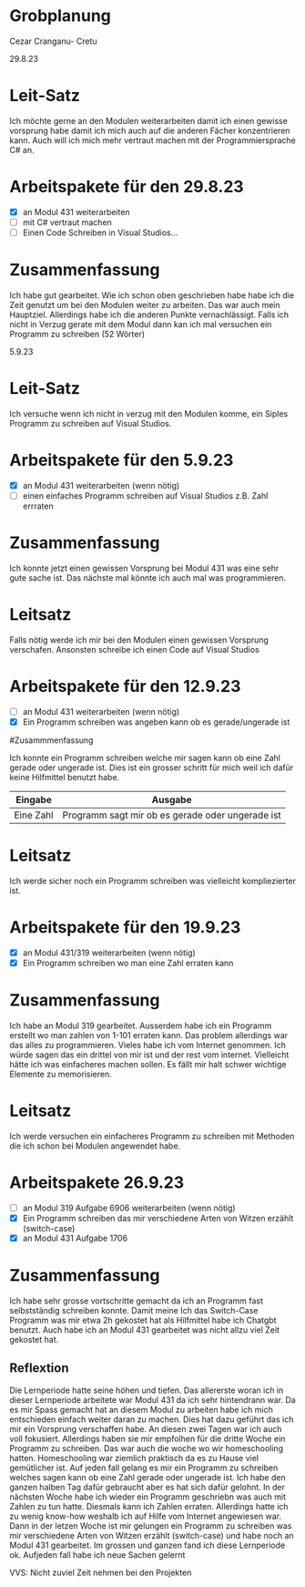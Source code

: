 # Grobplanung

Cezar Cranganu- Cretu

29.8.23 

# Leit-Satz

Ich möchte gerne an den Modulen weiterarbeiten damit ich einen gewisse vorsprung habe damit ich mich auch auf die anderen Fächer konzentrieren kann. Auch will ich mich mehr vertraut machen mit der Programmiersprache C# an. 

# Arbeitspakete für den 29.8.23

- [x] an Modul 431 weiterarbeiten  
- [ ] mit C# vertraut machen 
- [ ] Einen Code Schreiben in Visual Studios... 

# Zusammenfassung

Ich habe gut gearbeitet. Wie ich schon oben geschrieben habe habe ich die Zeit genutzt um bei den Modulen weiter zu arbeiten. Das war auch mein Hauptziel. Allerdings habe ich die anderen Punkte vernachlässigt. Falls ich nicht in Verzug gerate mit dem Modul dann kan ich mal versuchen ein Programm zu schreiben (52 Wörter) 


5.9.23

# Leit-Satz 

Ich versuche wenn ich nicht in verzug mit den Modulen komme, ein Siples Programm zu schreiben auf Visual Studios.

# Arbeitspakete für den 5.9.23


- [x] an Modul 431 weiterarbeiten (wenn nötig) 
- [ ] einen einfaches Programm schreiben auf Visual Studios z.B. Zahl errraten

# Zusammenfassung 

Ich konnte jetzt einen gewissen Vorsprung bei Modul 431 was eine sehr gute sache ist. Das nächste mal könnte ich auch mal was programmieren. 

# Leitsatz 

Falls nötig werde ich mir bei den Modulen einen gewissen Vorsprung verschafen. Ansonsten schreibe ich einen Code auf Visual Studios 

# Arbeitspakete für den 12.9.23 

- [ ] an Modul 431 weiterarbeiten (wenn nötig) 
- [x] Ein Programm schreiben was angeben kann ob es gerade/ungerade ist

#Zusammmenfassung 

Ich konnte ein Programm schreiben welche mir sagen kann ob eine Zahl gerade oder ungerade ist. Dies ist ein grosser schritt für mich weil ich dafür keine Hilfmittel benutzt habe. 

| Eingabe | Ausgabe |
| --- | --- |
| Eine Zahl | Programm sagt mir ob es gerade oder ungerade ist | 

# Leitsatz

Ich werde sicher noch ein Programm schreiben was vielleicht kompliezierter ist. 

# Arbeitspakete für den 19.9.23 

- [x] an Modul 431/319 weiterarbeiten (wenn nötig) 
- [x] Ein Programm schreiben wo man eine Zahl erraten kann

# Zusammenfassung 

Ich habe an Modul 319 gearbeitet. Ausserdem habe ich ein Programm erstellt wo man zahlen von 1-101 erraten kann. Das problem allerdings war das alles zu programmieren. Vieles habe ich vom Internet genommen. Ich würde sagen das ein drittel von mir ist und der rest vom internet. Vielleicht hätte ich was einfacheres machen sollen. Es fällt mir halt schwer wichtige Elemente zu memorisieren. 

# Leitsatz 

Ich werde versuchen ein einfacheres Programm zu schreiben mit Methoden die ich schon bei Modulen angewendet habe. 

# Arbeitspakete 26.9.23

- [ ] an Modul 319 Aufgabe 6906 weiterarbeiten (wenn nötig) 
- [x] Ein Programm schreiben das mir verschiedene Arten von Witzen erzählt (switch-case)
- [x] an Modul 431 Aufgabe 1706 

# Zusammenfassung 

Ich habe sehr grosse vortschritte gemacht da ich an Programm fast selbstständig schreiben konnte. Damit meine Ich das Switch-Case Programm was mir etwa 2h gekostet hat als Hilfmittel habe ich Chatgbt benutzt. Auch habe ich an Modul 431 gearbeitet was nicht allzu viel Zeit gekostet hat. 


## Reflextion 

Die Lernperiode hatte seine höhen und tiefen. Das allererste woran ich in dieser Lernperiode arbeitete war Modul 431 da ich sehr hintendrann war. Da es mir Spass gemacht hat an diesem Modul zu arbeiten habe ich mich entschieden einfach weiter daran zu machen. Dies hat dazu geführt das ich mir ein Vorsprung verschaffen habe. An diesen zwei Tagen war ich auch voll fokusiert. Allerdings haben sie mir empfolhen für die dritte Woche ein Programm zu schreiben. Das war auch die woche wo wir homeschooling hatten. Homeschooling war ziemlich praktisch da es zu Hause viel gemütlicher ist. Auf jeden fall gelang es mir ein Programm zu schreiben welches sagen kann ob eine Zahl gerade oder ungerade ist. Ich habe den ganzen halben Tag dafür gebraucht aber es hat sich dafür gelohnt. In der nächsten Woche habe ich wieder ein Programm geschriebn was auch mit Zahlen zu tun hatte. Diesmals kann ich Zahlen erraten. Allerdings hatte ich zu wenig know-how weshalb ich auf Hilfe vom Internet angewiesen war. Dann in der letzen Woche ist mir gelungen ein Programm zu schreiben was mir verschiedene Arten von Witzen erzählt (switch-case) und habe noch an Modul 431 gearbeitet. Im grossen und ganzen fand ich diese Lernperiode ok. Aufjeden fall habe ich neue Sachen gelernt

VVS: Nicht zuviel Zeit nehmen bei den Projekten 





